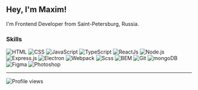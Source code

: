 ## Hey, I'm Maxim!
I'm Frontend Developer from Saint-Petersburg, Russia.

### Skills
![HTML](https://img.shields.io/badge/-HTML-24292e?style=for-the-badge&logo=html5) ![CSS](https://img.shields.io/badge/-CSS-24292e?style=for-the-badge&logo=css3) ![JavaScript](https://img.shields.io/badge/-JavaScript-24292e?style=for-the-badge&logo=JavaScript) ![TypeScript](https://img.shields.io/badge/-TypeScript-24292e?style=for-the-badge&logo=TypeScript) ![ReactJs](https://img.shields.io/badge/-React.js-24292e?style=for-the-badge&logo=React) ![Node.js](https://img.shields.io/badge/-Node.JS-24292e?style=for-the-badge&logo=Node.js) ![Express.js](https://img.shields.io/badge/-Express.js-24292e?style=for-the-badge&logo=express) ![Electron](https://img.shields.io/badge/-Electron.js-24292e?style=for-the-badge&logo=electron) ![Webpack](https://img.shields.io/badge/-webpack-24292e?style=for-the-badge&logo=webpack) ![Scss](https://img.shields.io/badge/-Scss-24292e?style=for-the-badge&logo=sass) ![BEM](https://img.shields.io/badge/-BEM-24292e?style=for-the-badge&logo=bem) ![Git](https://img.shields.io/badge/-git-24292e?style=for-the-badge&logo=Git) ![mongoDB](https://img.shields.io/badge/-mongodb-24292e?style=for-the-badge&logo=mongodb) ![Figma](https://img.shields.io/badge/-Figma-24292e?style=for-the-badge&logo=figma) ![Photoshop](https://img.shields.io/badge/-Photoshop-24292e?style=for-the-badge&logo=adobe-photoshop)

---

![Profile views](https://gpvc.arturio.dev/konstantinovmax) 

<!--
**konstantinovmax/konstantinovmax** is a ✨ _special_ ✨ repository because its `README.md` (this file) appears on your GitHub profile.

Here are some ideas to get you started:

- 🔭 I’m currently working on ...
- 🌱 I’m currently learning ...
- 👯 I’m looking to collaborate on ...
- 🤔 I’m looking for help with ...
- 💬 Ask me about ...
- 📫 How to reach me: ...
- 😄 Pronouns: ...
- ⚡ Fun fact: ...
-->

